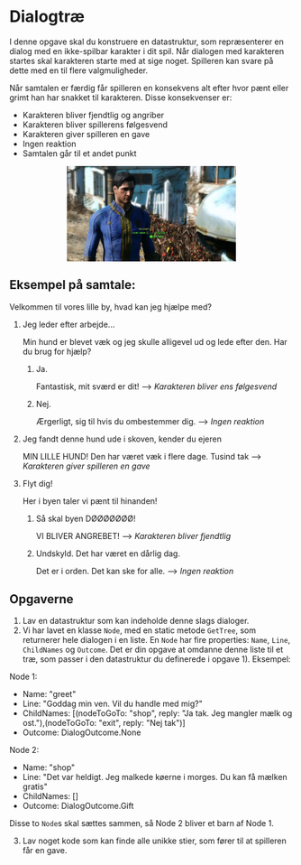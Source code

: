 # Dialogtræ

I denne opgave skal du konstruere en datastruktur, som repræsenterer en dialog med en ikke-spilbar karakter i dit spil. Når dialogen med karakteren startes skal karakteren starte med at sige noget. Spilleren kan svare på dette med en til flere valgmuligheder.

Når samtalen er færdig får spilleren en konsekvens alt efter hvor pænt eller grimt han har snakket til karakteren. Disse konsekvenser er:
- Karakteren bliver fjendtlig og angriber
- Karakteren bliver spillerens følgesvend
- Karakteren giver spilleren en gave
- Ingen reaktion
- Samtalen går til et andet punkt

<img src="images/conversation.jpg" style="width: 300px; margin: auto; display: block;">

## Eksempel på samtale:

Velkommen til vores lille by, hvad kan jeg hjælpe med?
    
1) Jeg leder efter arbejde...
    
    Min hund er blevet væk og jeg skulle alligevel ud og lede efter den. Har du brug for hjælp?
    1) Ja.

        Fantastisk, mit sværd er dit! 
        --> *Karakteren bliver ens følgesvend*
    2) Nej.

        Ærgerligt, sig til hvis du ombestemmer dig. 
        --> *Ingen reaktion*
2) Jeg fandt denne hund ude i skoven, kender du ejeren

    MIN LILLE HUND! Den har været væk i flere dage. Tusind tak --> *Karakteren giver spilleren en gave*
3) Flyt dig!

    Her i byen taler vi pænt til hinanden!
    1) Så skal byen DØØØØØØØ!
        
        VI BLIVER ANGREBET! --> *Karakteren bliver fjendtlig*
    2) Undskyld. Det har været en dårlig dag.
    
        Det er i orden. Det kan ske for alle. --> *Ingen reaktion*

## Opgaverne
1) Lav en datastruktur som kan indeholde denne slags dialoger.
2) Vi har lavet en klasse `Node`, med en static metode `GetTree`, som returnerer hele dialogen i en liste. En `Node` har fire properties: `Name`, `Line`, `ChildNames` og `Outcome`. Det er din opgave at omdanne denne liste til et træ, som passer i den datastruktur du definerede i opgave 1). Eksempel: 

Node 1:
- Name: "greet"
- Line: "Goddag min ven. Vil du handle med mig?"
- ChildNames: [(nodeToGoTo: "shop", reply: "Ja tak. Jeg mangler mælk og ost."),(nodeToGoTo: "exit", reply: "Nej tak")]
- Outcome: DialogOutcome.None

Node 2:
- Name: "shop"
- Line: "Det var heldigt. Jeg malkede køerne i morges. Du kan få mælken gratis"
- ChildNames: []
- Outcome: DialogOutcome.Gift

Disse to `Node`s skal sættes sammen, så Node 2 bliver et barn af Node 1.

3) Lav noget kode som kan finde alle unikke stier, som fører til at spilleren får en gave.